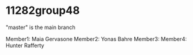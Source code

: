 # 11282group48
"master" is the main branch

Member1: Maia Gervasone
Member2: Yonas Bahre 
Member3:
Member4: Hunter Rafferty
